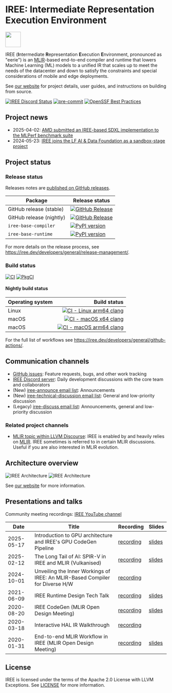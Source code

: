 # IREE: Intermediate Representation Execution Environment

<p><img src="docs/website/docs/assets/images/IREE_Logo_Icon_Color.svg" width="48px"></p>

IREE (**I**ntermediate **R**epresentation **E**xecution **E**nvironment,
pronounced as "eerie") is an [MLIR](https://mlir.llvm.org/)-based end-to-end
compiler and runtime that lowers Machine Learning (ML) models to a unified IR
that scales up to meet the needs of the datacenter and down to satisfy the
constraints and special considerations of mobile and edge deployments.

See [our website](https://iree.dev/) for project details, user
guides, and instructions on building from source.

[![IREE Discord Status](https://discordapp.com/api/guilds/689900678990135345/widget.png?style=shield)]([https://discord.gg/wEWh6Z9nMU](https://discord.gg/wEWh6Z9nMU))
[![pre-commit](https://img.shields.io/badge/pre--commit-enabled-brightgreen?logo=pre-commit)](https://github.com/pre-commit/pre-commit)
[![OpenSSF Best Practices](https://www.bestpractices.dev/projects/8738/badge)](https://www.bestpractices.dev/projects/8738)

## Project news

* 2025-04-02:
[AMD submitted an IREE-based SDXL implementation to the MLPerf benchmark suite](https://rocm.blogs.amd.com/artificial-intelligence/mi325x-accelerates-mlperf-inference/README.html#stable-diffusion-xl-sdxl-text-to-image-mlperf-inference-benchmark)
* 2024-05-23:
[IREE joins the LF AI & Data Foundation as a sandbox-stage project](https://lfaidata.foundation/blog/2024/05/23/announcing-iree-a-new-initiative-for-machine-learning-deployment/)

## Project status

### Release status

Releases notes are
[published on GitHub releases](https://github.com/iree-org/iree/releases?q=prerelease%3Afalse).

| Package | Release status |
| -- | -- |
GitHub release (stable) | [![GitHub Release](https://img.shields.io/github/v/release/iree-org/iree)](https://github.com/iree-org/iree/releases/latest)
GitHub release (nightly) | [![GitHub Release](https://img.shields.io/github/v/release/iree-org/iree?include_prereleases)](https://github.com/iree-org/iree/releases)
`iree-base-compiler` | [![PyPI version](https://badge.fury.io/py/iree-base-compiler.svg)](https://pypi.org/project/iree-base-compiler)
`iree-base-runtime` | [![PyPI version](https://badge.fury.io/py/iree-base-runtime.svg)](https://pypi.org/project/iree-base-runtime)

For more details on the release process, see
https://iree.dev/developers/general/release-management/.

### Build status

[![CI](https://github.com/iree-org/iree/actions/workflows/ci.yml/badge.svg?query=branch%3Amain+event%3Apush)](https://github.com/iree-org/iree/actions/workflows/ci.yml?query=branch%3Amain+event%3Apush)
[![PkgCI](https://github.com/iree-org/iree/actions/workflows/pkgci.yml/badge.svg?query=branch%3Amain+event%3Apush)](https://github.com/iree-org/iree/actions/workflows/pkgci.yml?query=branch%3Amain+event%3Apush)

#### Nightly build status

| Operating system | Build status |
| -- | --: |
Linux | [![CI - Linux arm64 clang](https://github.com/iree-org/iree/actions/workflows/ci_linux_arm64_clang.yml/badge.svg?query=branch%3Amain+event%3Aschedule)](https://github.com/iree-org/iree/actions/workflows/ci_linux_arm64_clang.yml?query=branch%3Amain+event%3Aschedule)
macOS | [![CI - macOS x64 clang](https://github.com/iree-org/iree/actions/workflows/ci_macos_x64_clang.yml/badge.svg?query=branch%3Amain+event%3Aschedule)](https://github.com/iree-org/iree/actions/workflows/ci_macos_x64_clang.yml?query=branch%3Amain+event%3Aschedule)
macOS | [![CI - macOS arm64 clang](https://github.com/iree-org/iree/actions/workflows/ci_macos_arm64_clang.yml/badge.svg?query=branch%3Amain+event%3Aschedule)](https://github.com/iree-org/iree/actions/workflows/ci_macos_arm64_clang.yml?query=branch%3Amain+event%3Aschedule)

For the full list of workflows see
https://iree.dev/developers/general/github-actions/.

## Communication channels

*   [GitHub issues](https://github.com/iree-org/iree/issues): Feature requests,
    bugs, and other work tracking
*   [IREE Discord server](https://discord.gg/wEWh6Z9nMU): Daily development
    discussions with the core team and collaborators
*   (New) [iree-announce email list](https://lists.lfaidata.foundation/g/iree-announce):
    Announcements
*   (New) [iree-technical-discussion email list](https://lists.lfaidata.foundation/g/iree-technical-discussion):
    General and low-priority discussion
*   (Legacy) [iree-discuss email list](https://groups.google.com/forum/#!forum/iree-discuss):
    Announcements, general and low-priority discussion

### Related project channels

*   [MLIR topic within LLVM Discourse](https://llvm.discourse.group/c/llvm-project/mlir/31):
    IREE is enabled by and heavily relies on [MLIR](https://mlir.llvm.org). IREE
    sometimes is referred to in certain MLIR discussions. Useful if you are also
    interested in MLIR evolution.

## Architecture overview

<!-- TODO(scotttodd): switch to <picture> once better supported? https://github.blog/changelog/2022-05-19-specify-theme-context-for-images-in-markdown-beta/ -->
![IREE Architecture](docs/website/docs/assets/images/iree_architecture_dark.svg#gh-dark-mode-only)
![IREE Architecture](docs/website/docs/assets/images/iree_architecture.svg#gh-light-mode-only)

See [our website](https://iree.dev/) for more information.

## Presentations and talks

Community meeting recordings: [IREE YouTube channel](https://www.youtube.com/@iree4356)

Date | Title | Recording | Slides
---- | ----- | --------- | ------
2025-05-17 | Introduction to GPU architecture and IREE's GPU CodeGen Pipeline | [recording](https://www.youtube.com/watch?v=9Fy2jxj0ARE) | [slides](https://drive.google.com/file/d/1xbABUy3kQxxBzOUb3WjBOFCSY_sQYdGo/view)
2025-02-12 | The Long Tail of AI: SPIR-V in IREE and MLIR (Vulkanised) | [recording](https://youtu.be/0zwfc6UkxeE) | [slides](https://www.vulkan.org/user/pages/09.events/vulkanised-2025/T12-Jakub-Kuderski-AMD-IREE-MLIR.pdf)
2024-10-01 | Unveiling the Inner Workings of IREE: An MLIR-Based Compiler for Diverse H/W | [recording](https://www.youtube.com/watch?v=a3T74I9gGH8) |
2021-06-09 | IREE Runtime Design Tech Talk | [recording](https://drive.google.com/file/d/1p0DcysaIg8rC7ErKYEgutQkOJGPFCU3s/view) | [slides](https://drive.google.com/file/d/1ikgOdZxnMz1ExqwrAiuTY9exbe3yMWbB/view?usp=sharing)
2020-08-20 | IREE CodeGen (MLIR Open Design Meeting) | [recording](https://drive.google.com/file/d/1325zKXnNIXGw3cdWrDWJ1-bp952wvC6W/view?usp=sharing) | [slides](https://docs.google.com/presentation/d/1NetHjKAOYg49KixY5tELqFp6Zr2v8_ujGzWZ_3xvqC8/edit)
2020-03-18 | Interactive HAL IR Walkthrough | [recording](https://drive.google.com/file/d/1_sWDgAPDfrGQZdxAapSA90AD1jVfhp-f/view?usp=sharing) |
2020-01-31 | End-to-end MLIR Workflow in IREE (MLIR Open Design Meeting) | [recording](https://drive.google.com/open?id=1os9FaPodPI59uj7JJI3aXnTzkuttuVkR) | [slides](https://drive.google.com/open?id=1RCQ4ZPQFK9cVgu3IH1e5xbrBcqy7d_cEZ578j84OvYI)

## License

IREE is licensed under the terms of the Apache 2.0 License with LLVM Exceptions.
See [LICENSE](LICENSE) for more information.
